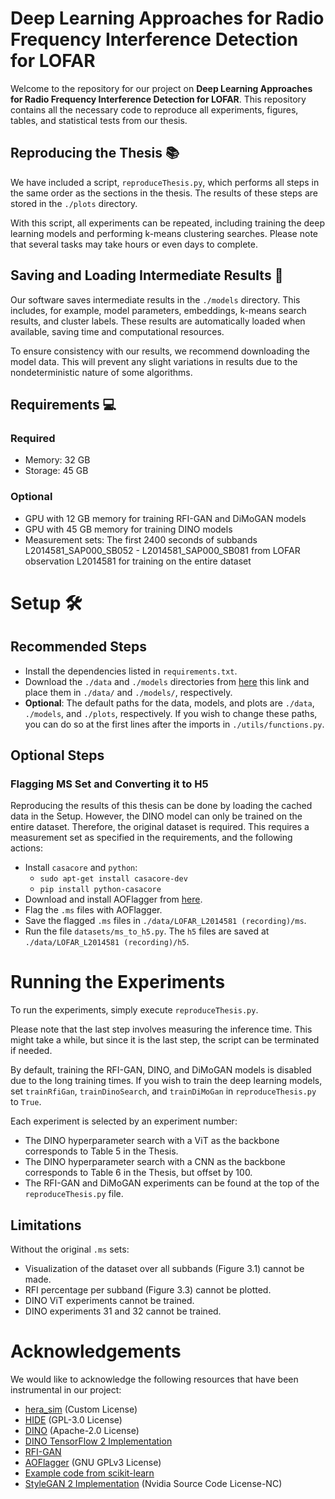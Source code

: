 # Deep Learning Approaches for Radio Frequency Interference Detection for LOFAR

Welcome to the repository for our project on **Deep Learning Approaches for Radio Frequency Interference Detection for LOFAR**. This repository contains all the necessary code to reproduce all experiments, figures, tables, and statistical tests from our thesis.

## Reproducing the Thesis 📚

We have included a script, `reproduceThesis.py`, which performs all steps in the same order as the sections in the thesis. The results of these steps are stored in the `./plots` directory.

With this script, all experiments can be repeated, including training the deep learning models and performing k-means clustering searches. Please note that several tasks may take hours or even days to complete.

## Saving and Loading Intermediate Results 💾

Our software saves intermediate results in the `./models` directory. This includes, for example, model parameters, embeddings, k-means search results, and cluster labels. These results are automatically loaded when available, saving time and computational resources.

To ensure consistency with our results, we recommend downloading the model data. This will prevent any slight variations in results due to the nondeterministic nature of some algorithms.

## Requirements 💻

### Required
- Memory: 32 GB
- Storage: 45 GB

### Optional
- GPU with 12 GB memory for training RFI-GAN and DiMoGAN models
- GPU with 45 GB memory for training DINO models
- Measurement sets: The first 2400 seconds of subbands L2014581_SAP000_SB052 - L2014581_SAP000_SB081 from LOFAR observation L2014581 for training on the entire dataset

# Setup 🛠️

## Recommended Steps
- Install the dependencies listed in `requirements.txt`.
- Download the `./data` and `./models` directories from [here](https://1drv.ms/f/s!AoUdhf01k9Ri1bM3MApmSSpBw_e7sw?e=UTfQjh) this link and place them in `./data/` and `./models/`, respectively.
- **Optional**: The default paths for the data, models, and plots are `./data`, `./models`, and `./plots`, respectively. If you wish to change these paths, you can do so at the first lines after the imports in `./utils/functions.py`.

## Optional Steps

### Flagging MS Set and Converting it to H5
Reproducing the results of this thesis can be done by loading the cached data in the Setup. However, the DINO model can only be trained on the entire dataset. Therefore, the original dataset is required. This requires a measurement set as specified in the requirements, and the following actions:

- Install `casacore` and `python`:
  - `sudo apt-get install casacore-dev`
  - `pip install python-casacore`
- Download and install AOFlagger from [here](https://gitlab.com/aroffringa/aoflagger/).
- Flag the `.ms` files with AOFlagger.
- Save the flagged `.ms` files in `./data/LOFAR_L2014581 (recording)/ms`.
- Run the file `datasets/ms_to_h5.py`. The `h5` files are saved at `./data/LOFAR_L2014581 (recording)/h5`.


# Running the Experiments

To run the experiments, simply execute `reproduceThesis.py`.

Please note that the last step involves measuring the inference time. This might take a while, but since it is the last step, the script can be terminated if needed.

By default, training the RFI-GAN, DINO, and DiMoGAN models is disabled due to the long training times. If you wish to train the deep learning models, set `trainRfiGan`, `trainDinoSearch`, and `trainDiMoGan` in `reproduceThesis.py` to `True`.

Each experiment is selected by an experiment number:
- The DINO hyperparameter search with a ViT as the backbone corresponds to Table 5 in the Thesis.
- The DINO hyperparameter search with a CNN as the backbone corresponds to Table 6 in the Thesis, but offset by 100.
- The RFI-GAN and DiMoGAN experiments can be found at the top of the `reproduceThesis.py` file.

## Limitations
Without the original `.ms` sets:
- Visualization of the dataset over all subbands (Figure 3.1) cannot be made.
- RFI percentage per subband  (Figure 3.3) cannot be plotted.
- DINO ViT experiments cannot be trained.
- DINO experiments 31 and 32 cannot be trained.

# Acknowledgements
We would like to acknowledge the following resources that have been instrumental in our project:
- [hera_sim](https://github.com/HERA-Team/hera_sim) (Custom License)
- [HIDE](https://github.com/cosmo-ethz/hide) (GPL-3.0 License)
- [DINO](https://github.com/facebookresearch/dino) (Apache-2.0 License)
- [DINO TensorFlow 2 Implementation](https://github.com/TanyaChutani/DINO_Tf2.x)
- [RFI-GAN](https://github.com/lizhen-3/RFI-GAN/)
- [AOFlagger](https://gitlab.com/aroffringa/aoflagger/) (GNU GPLv3 License)
- [Example code from scikit-learn](https://scikit-learn.org/stable/auto_examples/cluster/plot_kmeans_silhouette_analysis.html)
- [StyleGAN 2 Implementation](https://github.com/NVlabs/stylegan2) (Nvidia Source Code License-NC)
